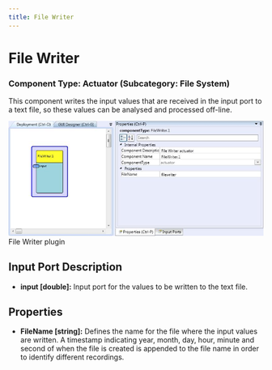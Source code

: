 ```yaml
---
title: File Writer
---
```


# File Writer

### Component Type: Actuator (Subcategory: File System)

This component writes the input values that are received in the input port to a text file, so these values can be analysed and processed off-line.

![Screenshot: File Writer plugin](./img/FileWriter.jpg "Screenshot: File Writer plugin")  
File Writer plugin

## Input Port Description

- **input \[double\]:** Input port for the values to be written to the text file.

## Properties

- **FileName \[string\]:** Defines the name for the file where the input values are written. A timestamp indicating year, month, day, hour, minute and second of when the file is created is appended to the file name in order to identify different recordings.
